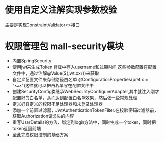 # 使用自定义注解实现参数校验
主要是实现ConstraintValidator<>接口


# 权限管理包 mall-security模块
- 内置SpringSecurity
- 使用jwt来生成Token  荷载中存入username和过期时间 这些参数配置在配置文件中，通过注解@Value(${jwt.xxx})来获取
- 自定义配置文件来存储路径白名单 @ConfigurationProperties(prefix = "xxx")这样就可以把白名单写在配置文件中
- 创建SecurityConfig类继承WebSecurityConfigurerAdapter,其中就注入刚才配置好的白名单，从而达到配置白名单效果，然后做一些常规处理
- 定义好自定义的权限不足处理器和未登录处理器
- 添加一个前置过滤器，JwtAuthenticationTokenFilter.在校验密码过滤器前，获取Authorization请求头的内容
- 重写UserDetails的方法，绑定到login方法中，同时生成一个token，同时把token返回前端
- 至此完成权限控制的基础方案